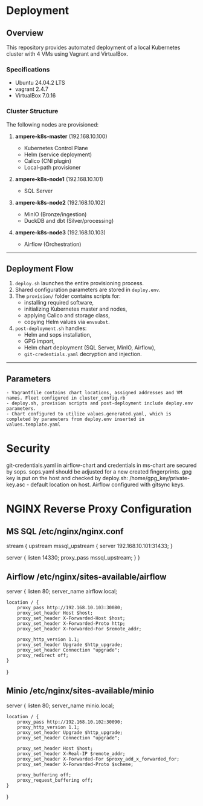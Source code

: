 # Deployment

## Overview

This repository provides automated deployment of a local Kubernetes cluster with 4 VMs using Vagrant and VirtualBox.

### Specifications
- Ubuntu 24.04.2 LTS
- vagrant 2.4.7
- VirtualBox 7.0.16

### Cluster Structure

The following nodes are provisioned:

1. **ampere-k8s-master** (192.168.10.100)
   - Kubernetes Control Plane
   - Helm (service deployment)
   - Calico (CNI plugin)
   - Local-path provisioner

2. **ampere-k8s-node1** (192.168.10.101)
   - SQL Server

3. **ampere-k8s-node2** (192.168.10.102)
   - MinIO (Bronze/ingestion)
   - DuckDB and dbt (Silver/processing)

4. **ampere-k8s-node3** (192.168.10.103)
   - Airflow (Orchestration)

---

## Deployment Flow

1. `deploy.sh` launches the entire provisioning process.
2. Shared configuration parameters are stored in `deploy.env`.
3. The `provision/` folder contains scripts for:
   - installing required software,
   - initializing Kubernetes master and nodes,
   - applying Calico and storage class,
   - copying Helm values via `envsubst`.
4. `post-deployment.sh` handles:
   - Helm and sops installation,
   - GPG import,
   - Helm chart deployment (SQL Server, MinIO, Airflow),
   - `git-credentials.yaml` decryption and injection.

---

## Parameters
    - Vagrantfile contains chart locations, assigned addresses and VM names. Fleet configured in cluster_config.rb
    - deploy.sh, provision scripts and post-deployment include deploy.env parameters. 
    - Chart configured to utilize values.generated.yaml, which is completed by parameters from deploy.env inserted in values.template.yaml

# Security

git-credentials.yaml in airflow-chart and credentials in ms-chart are secured by sops.
sops.yaml should be adjusted for a new created fingerprints.
gpg key is put on the host and checked by deploy.sh: /home/gpg_key/private-key.asc - default location on host.
Airflow configured with gitsync keys.

# NGINX Reverse Proxy Configuration

## MS SQL /etc/nginx/nginx.conf

stream {
  upstream mssql_upstream {
    server 192.168.10.101:31433;
  }

  server {
    listen 14330;
    proxy_pass mssql_upstream;
  }
}

## Airflow /etc/nginx/sites-available/airflow

server {
    listen 80;
    server_name airflow.local;

    location / {
        proxy_pass http://192.168.10.103:30080;
        proxy_set_header Host $host;
        proxy_set_header X-Forwarded-Host $host;
        proxy_set_header X-Forwarded-Proto http;
        proxy_set_header X-Forwarded-For $remote_addr;

        proxy_http_version 1.1;
        proxy_set_header Upgrade $http_upgrade;
        proxy_set_header Connection "upgrade";
        proxy_redirect off;
    }
}

## Minio /etc/nginx/sites-available/minio

server {
    listen 80;
    server_name minio.local;

    location / {
        proxy_pass http://192.168.10.102:30090;
        proxy_http_version 1.1;
        proxy_set_header Upgrade $http_upgrade;
        proxy_set_header Connection "upgrade";

        proxy_set_header Host $host;
        proxy_set_header X-Real-IP $remote_addr;
        proxy_set_header X-Forwarded-For $proxy_add_x_forwarded_for;
        proxy_set_header X-Forwarded-Proto $scheme;

        proxy_buffering off;
        proxy_request_buffering off;
    }
}